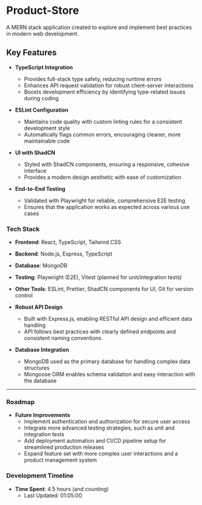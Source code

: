 # Product-Store

A MERN stack application created to explore and implement best practices in modern web development.

## Key Features

- **TypeScript Integration**

  - Provides full-stack type safety, reducing runtime errors
  - Enhances API request validation for robust client-server interactions
  - Boosts development efficiency by identifying type-related issues during coding

- **ESLint Configuration**

  - Maintains code quality with custom linting rules for a consistent development style
  - Automatically flags common errors, encouraging cleaner, more maintainable code

- **UI with ShadCN**

  - Styled with ShadCN components, ensuring a responsive, cohesive interface
  - Provides a modern design aesthetic with ease of customization

- **End-to-End Testing**
  - Validated with Playwright for reliable, comprehensive E2E testing
  - Ensures that the application works as expected across various use cases

### Tech Stack

- **Frontend**: React, TypeScript, Tailwind CSS
- **Backend**: Node.js, Express, TypeScript
- **Database**: MongoDB
- **Testing**: Playwright (E2E), Vitest (planned for unit/integration tests)
- **Other Tools**: ESLint, Prettier, ShadCN components for UI, Git for version control

- **Robust API Design**

  - Built with Express.js, enabling RESTful API design and efficient data handling
  - API follows best practices with clearly defined endpoints and consistent naming conventions

- **Database Integration**
  - MongoDB used as the primary database for handling complex data structures
  - Mongoose ORM enables schema validation and easy interaction with the database

---

### Roadmap

- **Future Improvements**
  - Implement authentication and authorization for secure user access
  - Integrate more advanced testing strategies, such as unit and integration tests
  - Add deployment automation and CI/CD pipeline setup for streamlined production releases
  - Expand feature set with more complex user interactions and a product management system

### Development Timeline

- **Time Spent**: 4.5 hours (and counting)
  - Last Updated: 01:05:00
